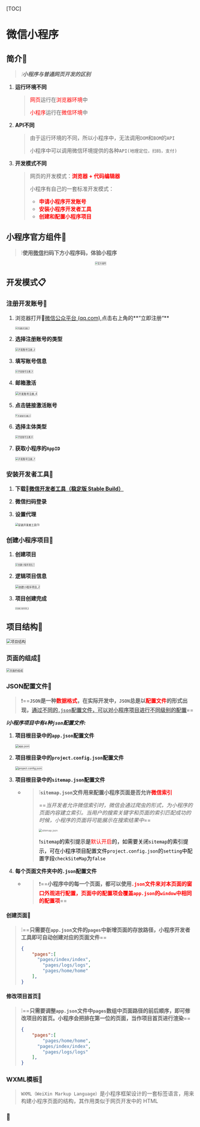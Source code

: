[TOC]

# 微信小程序

## 简介🎈

> *:grey_exclamation:**小程序与普通网页开发的区别***

1. **运行环境不同**

   > <span style="color:red;">网页</span>运行在<span style="color:red;">浏览器环境</span>中
   >
   > <span style="color:red;">小程序</span>运行在<span style="color:red;">微信环境</span>中

2. **API不同**

   >由于运行环境的不同，所以小程序中，无法调用`DOM`和`BOM`的`API`
   >
   >小程序中可以调用微信环境提供的各种`API(地理定位，扫码，支付)`

3. **开发模式不同**

   > 网页的开发模式：<span style="color:red;">**浏览器 + 代码编辑器**</span>
   >
   > 小程序有自己的一套标准开发模式：
   >
   > + <span style="color:red;">**申请小程序开发账号**</span>
   > + <span style="color:red;">**安装小程序开发者工具**</span>
   > + <span style="color:red;">**创建和配置小程序项目**</span>











## 小程序官方组件🚩

> :grey_exclamation:**使用<u>微信</u>扫码下方小程序码，体验小程序**

<center><img src="images/%E5%AE%98%E6%96%B9%E7%BB%84%E4%BB%B6.png" alt="官方组件" style="zoom:40%;border:thin solid silver;border-radius: 5%;" title="小程序官方组件" /></center>











## 开发模式📋

### 注册开发账号🌠

1. 浏览器打开🔗[微信公众平台 (qq.com)](https://mp.weixin.qq.com/),点击右上角的**“立即注册“**

   <left><img src="images/%E5%BC%80%E5%8F%91%E8%B4%A6%E5%8F%B7%E6%B3%A8%E5%86%8C(1).png" alt="开发账号注册_1" style="zoom:33%;border:thin solid silver;" title="开发账号注册_1" /></left>

2. **选择注册账号的类型**

   <left><img src="images/%E5%BC%80%E5%8F%91%E8%B4%A6%E5%8F%B7%E6%B3%A8%E5%86%8C(2).png" alt="开发账号注册_2" style="zoom:45%;border:thin solid silver;" title="开发账号注册_2" /></left>

3. **填写账号信息**

   <left><img src="images/%E5%BC%80%E5%8F%91%E8%B4%A6%E5%8F%B7%E6%B3%A8%E5%86%8C(3).png" alt="开发账号注册_3" style="zoom:40%;border:thin solid silver;" title="开发账号注册_3" /></left>

4. **邮箱激活**

   <left><img src="images/%E5%BC%80%E5%8F%91%E8%B4%A6%E5%8F%B7%E6%B3%A8%E5%86%8C(4).png" alt="开发账号注册_4" style="zoom:50%;border:thin solid silver;" title="开发账号注册_4" /></left>

5. **点击链接激活账号**

   <left><img src="images/%E5%BC%80%E5%8F%91%E8%B4%A6%E5%8F%B7%E6%B3%A8%E5%86%8C(5).png" alt="开发账号注册_5" style="zoom:35%;border:thin solid silver;" title="开发账号注册_5" /></left>

6. **选择主体类型**

   <left><img src="images/%E5%BC%80%E5%8F%91%E8%B4%A6%E5%8F%B7%E6%B3%A8%E5%86%8C(6).png" alt="开发账号注册_6" style="zoom:40%;border:thin solid silver;" title="开发账号注册_6" /></left>

7. **获取小程序的`AppID`**

   <left><img src="images/%E5%BC%80%E5%8F%91%E8%B4%A6%E5%8F%B7%E6%B3%A8%E5%86%8C(7).png" alt="开发账号注册_7" style="zoom:45%;border:thin solid silver;" title="开发账号注册_7" /></left>













### 安装开发者工具🔧

1. **下载🔗[微信开发者工具（稳定版 Stable Build）](https://developers.weixin.qq.com/miniprogram/dev/devtools/stable.html)**

2. **微信扫码登录**

3. **设置代理**

   <left><img src="images/%E5%AE%89%E8%A3%85%E5%BC%80%E5%8F%91%E8%80%85%E5%B7%A5%E5%85%B7(1).png" alt="安装开发者工具(1)" style="zoom:50%;border:thin soild silver;" title="安装开发者工具" /></left>















### 创建小程序项目🔨

1. **创建项目**

   <left><img src="images/%E5%88%9B%E5%BB%BA%E5%B0%8F%E7%A8%8B%E5%BA%8F%E9%A1%B9%E7%9B%AE(1).png" alt="创建小程序项目_1" style="zoom:40%;border:thin solid silver;" title="创建小程序项目_1" /></left>

2. **逻辑项目信息**

   <left><img src="images/%E5%88%9B%E5%BB%BA%E5%B0%8F%E7%A8%8B%E5%BA%8F%E9%A1%B9%E7%9B%AE(2).png" alt="创建小程序项目_2" style="zoom:50%;border:thin solid silver;" title="创建小程序项目_2" /></left>

3. **项目创建完成**

   <left><img src="images/%E5%88%9B%E5%BB%BA%E5%B0%8F%E7%A8%8B%E5%BA%8F%E9%A1%B9%E7%9B%AE(3).png" alt="创建小程序项目_3" style="zoom:27%;border:thin solid silver;" title="创建小程序项目_3" /></left>

















## 项目结构🔩

<left><img src="images/%E9%A1%B9%E7%9B%AE%E7%BB%93%E6%9E%84.png" alt="项目结构" style="zoom:70%;border:thin solid silver;" title="项目结构" /></left>











### 页面的组成📃

<left><img src="images/%E9%A1%B5%E9%9D%A2%E7%9A%84%E7%BB%84%E6%88%90.png" alt="页面的组成" style="zoom:50%;border:thin solid silver;" title="页面的组成" /></left>













### JSON配置文件📜

> :heavy_exclamation_mark:==**`JSON`是一种<span style=color:red;>数据格式</span>，在实际开发中，`JSON`总是以<span style=color:red;>配置文件</span>的形式出现，<u>通过不同的`.json`配置文件，可以对小程序项目进行不同级别的配置</u>**==

***:grey_exclamation:小程序项目中有`4`种`json`配置文件:***

1. **项目根目录中的`app.json`配置文件**

   <left><img src="images/app-json.png" alt="app.json" style="zoom:50%;border:thin solid silver;" title="app.json" /></left>

2. **项目根目录中的`project.config.json`配置文件**

   <left><img src="images/project-config-json.png" alt="project.config.json" style="zoom:50%;border:thin solid silver;" title="project.config.json" /></left>

3. **项目根目录中的`sitemap.json`配置文件**

   + > :grey_exclamation:**`sitemap.json`文件用来配置小程序页面是否允许<span style=color:red;>微信索引</span>**
     >
     > ==*当开发者允许微信索引时，微信会通过爬虫的形式，为小程序的页面内容建立索引。当用户的搜索关键字和页面的索引匹配成功的时候，小程序的页面将可能展示在搜索结果中*==
     >
     > <left><img src="images/sitemap-json.png" alt="sitemap.json" style="zoom:50%;border:thin solid sliver;" title="sitemap.json" /></left>
     >
     > :heavy_exclamation_mark:<span style=color:black;>`sitemap`的索引提示是<span style=color:red;>默认开启</span>的，如需要关闭`sitemap`的索引提示，可在小程序项目配置文件`project.config.json`的`setting`中配置字段`checkSiteMap`为`false`</span>

4. **每个页面文件夹中的`.json`配置文件**

   + > :heavy_exclamation_mark:==**小程序中的每一个页面，都可以使用<span style=color:red;>`.json`文件来对本页面的窗口外观进行配置，页面中的配置项会覆盖`app.json`的`window`中相同的配置项</span>**==













#### 创建页面📄

> :grey_exclamation:==**只需要在`app.json`文件的`pages`中新增页面的存放路径，小程序开发者工具即可自动创建对应的页面文件**==
>
> ~~~json
> {
>     "pages":[
>     	"pages/index/index",
>         "pages/logs/logs",
>         "pages/home/home"
>     ],
> }
> ~~~









#### 修改项目首页🔖

> :grey_exclamation:==**只需要调整`app.json`文件中`pages`数组中页面路径的前后顺序，即可修改项目的首页。小程序会把排在第一位的页面，当作项目首页进行渲染**==
>
> ~~~json
> {
>     "pages":[
>         "pages/home/home",
>     	"pages/index/index",
>         "pages/logs/logs"
>     ],
> }
> ~~~













### WXML模板📘

> `WXML（WeiXin Markup Language）`是小程序框架设计的一套标签语言，用来构建小程序页面的结构，其作用类似于网页开发中的 HTML











### 📕
